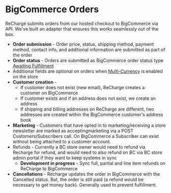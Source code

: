 # BigCommerce Orders

ReCharge submits orders from our hosted checkout to BigCommerce via API. We've built an adapter that ensures this works seamlessly out of the box.

* **Order submission** - Order price, status, shipping method, payment method, contact info, and additional information are submitted as part of the order
* **Order status** - Orders are submitted as BigCommerce order status type [Awaiting Fulfillment](https://support.bigcommerce.com/s/article/Order-Statuses)
* Additional fields are optional on orders when [Multi-Currency](https://support.bigcommerce.com/s/article/Managing-Currencies#mc) is enabled on the store 
* **Customer creation** - 
  * If customer does not exist (new email), ReCharge creates a customer on BigCommerce
  * If customer exists and if an address does not exist, we create an address
  * If shipping and billing addresses on ReCharge are different, two addresses are created within the BigCommerce customer's address book
* **Marketing** - Customers that have opted in to marketing/receiving a store newsletter are marked as acceptingmarketing via a POST Customers/Subscribers call. On BigCommerce a Subscriber can exist without being attached to a customer account.
* Refunds - Currently a BC store owner would need to refund via Recharge for refund, and would need to also refund on BC via BC store admin portal if they want to keep systems in sync
  * **Development in progress** - Sync full, partial and line item refunds on ReCharge to BigCommerce
* **Cancellations** -  Recharge updates the order in BigCommerce with the Cancelled status. But, the order is still paid (a refund would be necessary to get money back). Generally used to prevent fulfillment.
